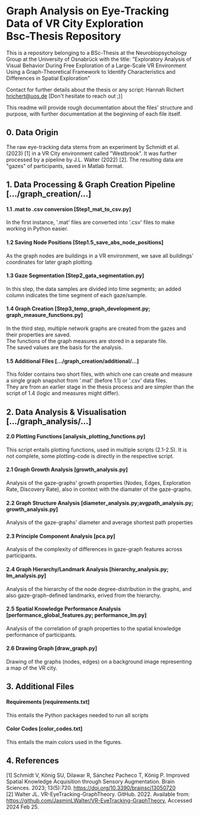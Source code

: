 # Graph Analysis on Eye-Tracking Data of VR City Exploration <br> Bsc-Thesis Repository

This is a repository belonging to a BSc-Thesis at the Neurobiopsychology Group at the University of Osnabrück with the title:
"Exploratory Analysis of Visual Behavior During Free Exploration of a Large-Scale VR Environment Using a Graph-Theoretical Framework to Identify Characteristics and Differences in Spatial Exploration"

Contact for further details about the thesis or any script: Hannah Richert hrichert@uos.de [Don't hesitate to reach out ;)]

This readme will provide rough documentation about the files' structure and purpose, with further documentation at the beginning of each file itself.


## 0. Data Origin

The raw eye-tracking data stems from an experiment by Schmidt et al. (2023) [1] in a VR City environment called "Westbrook".
It was further processed by a pipeline by J.L. Walter (2022) [2]. 
The resulting data are "gazes" of participants, saved in Matlab format.


## 1. Data Processing & Graph Creation Pipeline [.../graph_creation/...]

#### 1.1 .mat to .csv conversion [Step1_mat_to_csv.py]
In the first instance, '.mat' files are converted into '.csv' files to make working in Python easier.

#### 1.2 Saving Node Positions [Step1.5_save_abs_node_positions]
As the graph nodes are buildings in a VR environment, we save all buildings' coordinates for later graph plotting.

#### 1.3 Gaze Segmentation [Step2_gata_segmentation.py]
In this step, the data samples are divided into time segments; an added column indicates the time segment of each gaze/sample.

#### 1.4 Graph Creation [Step3_temp_graph_development.py; graph_measure_functions.py]
In the third step, multiple network graphs are created from the gazes and their properties are saved.
<br> The functions of the graph measures are stored in a separate file.
<br> The saved values are the basis for the analysis.

#### 1.5 Additional Files [.../graph_creation/additional/...]
This folder contains two short files, with which one can create and measure a single graph snapshot from '.mat' (before 1.1) or '.csv' data files.
<br> They are from an earlier stage in the thesis process and are simpler than the script of 1.4 (logic and measures might differ).


## 2. Data Analysis & Visualisation [.../graph_analysis/...]

#### 2.0 Plotting Functions [analysis_plotting_functions.py]
This script entails plotting functions, used in multiple scripts (2.1-2.5). It is not complete, some plotting-code is directly in the respective script.

#### 2.1 Graph Growth Analysis [growth_analysis.py]
Analysis of the gaze-graphs' growth properties (Nodes, Edges, Exploration Rate, Discovery Rate), also in context with the diamater of the gaze-graphs.

#### 2.2 Graph Structure Analysis [diameter_analysis.py;avgpath_analysis.py; growth_analysis.py]
Analysis of the gaze-graphs' diameter and average shortest path properties

#### 2.3 Principle Component Analysis [pca.py]
Analysis of the complexity of differences in gaze-graph features across participants.

#### 2.4 Graph Hierarchy/Landmark Analysis [hierarchy_analysis.py; lm_analysis.py]
Analysis of the hierarchy of the node degree-distribution in the graphs, and also gaze-graph-defined landmarks, erived from the hierarchy.

#### 2.5 Spatial Knowledge Performance Analysis [performance_global_features.py; performance_lm.py]
Analysis of the correlation of graph properties to the spatial knowledge performance of participants.

#### 2.6 Drawing Graph [draw_graph.py]
Drawing of the graphs (nodes, edges) on a background image representing a map of the VR city.


## 3. Additional Files

#### Requirements [requirements.txt]
This entails the Python packages needed to run all scripts

#### Color Codes [color_codes.txt]
This entails the main colors used in the figures.

## 4. References
[1] Schmidt V, König SU, Dilawar R, Sánchez Pacheco T, König P. Improved Spatial Knowledge Acquisition through Sensory Augmentation. Brain Sciences. 2023; 13(5):720. https://doi.org/10.3390/brainsci13050720
<br> [2] Walter JL. VR-EyeTracking-GraphTheory. GitHub. 2022. Available from: https://github.com/JasminLWalter/VR-EyeTracking-GraphTheory, Accessed 2024 Feb 25.

